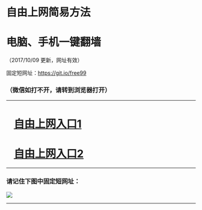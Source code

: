 ﻿# 自由上网简易方法

# 电脑、手机一键翻墙

（2017/10/09 更新，网址有效）

固定短网址：https://git.io/free99

### （微信如打不开，请转到浏览器打开）


***





# &nbsp;&nbsp; <a href="http://ft2526327532.fwq-tz-1001.info/fwqtz01.html?t=100900114934 " target="_blank">自由上网入口1</a>
# &nbsp;&nbsp; <a href="http://ft2853214763.fwq-tz-1002.info/fwqtz02.html?t=100900110617 " target="_blank">自由上网入口2</a>
***

### 请记住下图中固定短网址：

<img src="https://s3-us-west-2.amazonaws.com/fwq-1001/yjfq-20170905okok.png" /> 


***


